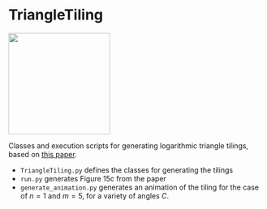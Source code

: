 # TriangleTiling

<img src="https://github.com/gaius-gracchus/TriangleTiling/blob/master/pentagon.gif" width="200">

Classes and execution scripts for generating logarithmic triangle tilings, based on
[this paper](https://www.mathartfun.com/FathauerBridges2021v1.pdf).

* ``TriangleTiling.py`` defines the classes for generating the tilings
* ``run.py`` generates Figure 15c from the paper
* ``generate_animation.py`` generates an animation of the tiling for the case of $`n=1`$ and $`m=5`$, for a variety of angles $C$.